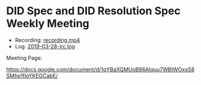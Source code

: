 # DID Spec and DID Resolution Spec Weekly Meeting

* Recording: [recording.mp4](recording.mp4)
* Log: [2019-03-28-irc.log](2019-03-28-irc.log)

Meeting Page:

https://docs.google.com/document/d/1qYBaXQMUoB86Alquu7WBtWOxsS8SMhp1fioYKEGCabE/

